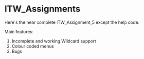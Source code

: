 # ITW_Assignments

Here's the near complete ITW_Assignment_5 except the help code.

Main features:
1. Incomplete and working Wildcard support 
2. Colour coded menus
3. Bugs